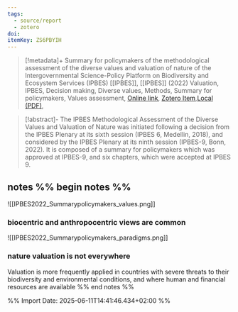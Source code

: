 ```yaml
---
tags:
  - source/report
  - zotero
doi: 
itemKey: ZS6PBYIH
---
```

>[!metadata]+
> Summary for policymakers of the methodological assessment of the diverse values and valuation of nature of the Intergovernmental Science-Policy Platform on Biodiversity and Ecosystem Services (IPBES)
> [[IPBES]], 
> [[IPBES]] (2022)
> Valuation, IPBES, Decision making, Diverse values, Methods, Summary for policymakers, Values assessment, 
> [Online link](https://zenodo.org/records/7410287), [Zotero Item](zotero://select/library/items/ZS6PBYIH),[Local (PDF)](file://C:/Users/aburg/Documents/references/zotero/storage/QZY64BWP/IPBES2022_Summarypolicymakers.pdf), 


>[!abstract]-
>The IPBES Methodological Assessment of the Diverse Values and Valuation of Nature was initiated following a decision from the IPBES Plenary at its sixth session (IPBES 6, Medellin, 2018), and considered by the IPBES Plenary at its ninth session (IPBES-9, Bonn, 2022). It is composed of a summary for policymakers which was approved at IPBES-9, and six chapters, which were accepted at IPBES 9.

## notes %% begin notes %%
![[IPBES2022_Summarypolicymakers_values.png]]
### biocentric and anthropocentric views are common
![[IPBES2022_Summarypolicymakers_paradigms.png]]
### nature valuation is not everywhere
Valuation is more frequently applied in countries with severe threats to
their biodiversity and environmental conditions, and where human and financial resources are available
%% end notes %%

%% Import Date: 2025-06-11T14:41:46.434+02:00 %%
